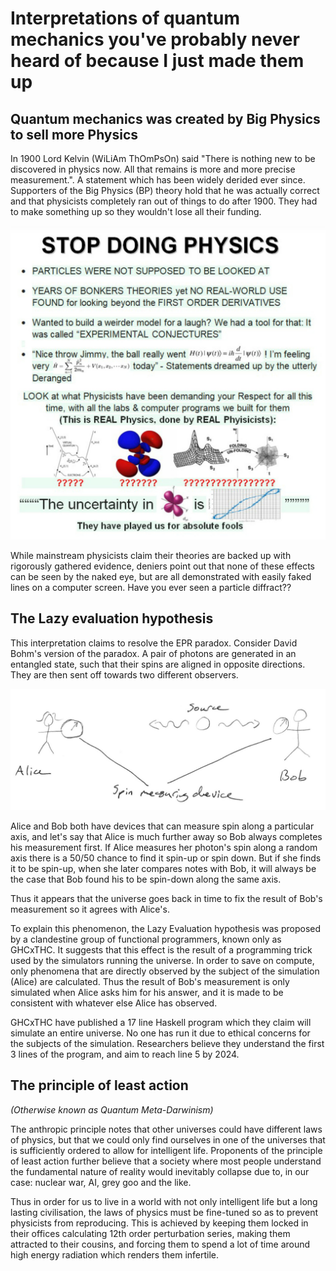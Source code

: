 # Interpretations of quantum mechanics you've probably never heard of because I just made them up

## Quantum mechanics was created by Big Physics to sell more Physics

In 1900 Lord Kelvin (WiLiAm ThOmPsOn) said "There is nothing new to be discovered in physics now. All that remains is more and more precise measurement.". A statement which has been widely derided ever since.
Supporters of the Big Physics (BP) theory hold that he was actually correct and that physicists completely ran out of things to do after 1900. They had to make something up so they wouldn't lose all their funding.

<p class="compact-img">
    <img src="stop-doing-physics.png">
</p>

While mainstream physicists claim their theories are backed up with rigorously gathered evidence, deniers point out that none of these effects can be seen by the naked eye, but are all demonstrated with easily faked lines on a computer screen. Have you ever seen a particle diffract??

## The Lazy evaluation hypothesis

This interpretation claims to resolve the EPR paradox. Consider David Bohm's version of the paradox. A pair of photons are generated in an entangled state, such that their spins are aligned in opposite directions. They are then sent off towards two different observers.

<p class="compact-img">
    <img src="alice-bob.png">
</p>

Alice and Bob both have devices that can measure spin along a particular axis, and let's say that Alice is much further away so Bob always completes his measurement first. If Alice measures her photon's spin along a random axis there is a 50/50 chance to find it spin-up or spin down. But if she finds it to be spin-up, when she later compares notes with Bob, it will always be the case that Bob found his to be spin-down along the same axis.

Thus it appears that the universe goes back in time to fix the result of Bob's measurement so it agrees with Alice's.

To explain this phenomenon, the Lazy Evaluation hypothesis was proposed by a clandestine group of functional programmers, known only as GHCxTHC. It suggests that this effect is the result of a programming trick used by the simulators running the universe. In order to save on compute, only phenomena that are directly observed by the subject of the simulation (Alice) are calculated. Thus the result of Bob's measurement is only simulated when Alice asks him for his answer, and it is made to be consistent with whatever else Alice has observed.

GHCxTHC have published a 17 line Haskell program which they claim will simulate an entire universe. No one has run it due to ethical concerns for the subjects of the simulation. Researchers believe they understand the first 3 lines of the program, and aim to reach line 5 by 2024.

## The principle of least action

*(Otherwise known as Quantum Meta-Darwinism)*

The anthropic principle notes that other universes could have different laws of physics, but that we could only find ourselves in one of the universes that is sufficiently ordered to allow for intelligent life. Proponents of the principle of least action further believe that a society where most people understand the fundamental nature of reality would inevitably collapse due to, in our case: nuclear war, AI, grey goo and the like.

Thus in order for us to live in a world with not only intelligent life but a long lasting civilisation, the laws of physics must be fine-tuned so as to prevent physicists from reproducing. This is achieved by keeping them locked in their offices calculating 12th order perturbation series, making them attracted to their cousins, and forcing them to spend a lot of time around high energy radiation which renders them infertile.

